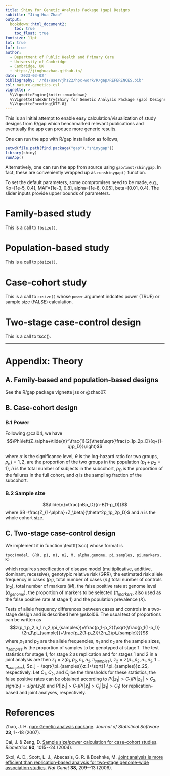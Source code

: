 ```yaml
---
title: Shiny for Genetic Analysis Package (gap) Designs
subtitle: "Jing Hua Zhao"
output:
  bookdown::html_document2:
    toc: true
    toc_float: true
fontsize: 11pt
lot: true
lof: true
author:
  - Department of Public Health and Primary Care
  - University of Cambridge
  - Cambridge, UK
  - https://jinghuazhao.github.io/
date: '2023-03-02'
bibliography: '/rds/user/jhz22/hpc-work/R/gap/REFERENCES.bib'
csl: nature-genetics.csl
vignette: >
  %\VignetteEngine{knitr::rmarkdown}
  %\VignetteIndexEntry{Shiny for Genetic Analysis Package (gap) Designs}
  %\VignetteEncoding{UTF-8}
---
```


This is an initial attempt to enable easy calculation/visualization of study designs from R/gap which benchmarked relevant publications and eventually the app can produce more generic results.

One can run the app with R/gap installation as follows,

```r
setwd(file.path(find.package("gap"),"shinygap"))
library(shiny)
runApp()
```

Alternatively, one can run the app from source using `gap/inst/shinygap`. In fact, these are conveniently wrapped up as `runshinygap()` function.

To set the default parameters, some compromises need to be made, e.g., Kp=[1e-5, 0.4], MAF=[1e-3, 0.8], alpha=[1e-8, 0.05], beta=[0.01, 0.4]. The slider inputs provide upper bounds of parameters.

# Family-based study

This is a call to `fbsize()`.

# Population-based study

This is a call to `pbsize()`.

# Case-cohort study

This is a call to `ccsize()` whose `power` argument indcates power (TRUE) or sample size (FALSE) calculation.

# Two-stage case-control design

This is a call to tscc().

---

# Appendix: Theory

## A. Family-based and population-based designs

See the R/gap package vignette jss or @zhao07.

## B. Case-cohort design

### B.1 Power

Following @cai04, we have
$$\Phi\left(Z_\alpha+\tilde{n}^\frac{1}{2}\theta\sqrt{\frac{p_1p_2p_D}{q+(1-q)p_D}}\right)$$

where $\alpha$ is the significance level, $\theta$ is the log-hazard ratio for
two groups, $p_j, j = 1, 2$, are the proportion of the two groups
in the population ($p_1 + p_2 = 1$), $\tilde{n}$ is the total number of subjects in the subcohort, $p_D$ is the proportion of the failures in
the full cohort, and $q$ is the sampling fraction of the subcohort.

### B.2 Sample size

$$\tilde{n}=\frac{nBp_D}{n-B(1-p_D)}$$ where $B=\frac{Z_{1-\alpha}+Z_\beta}{\theta^2p_1p_2p_D}$ and $n$ is the whole cohort size.

## C. Two-stage case-control design

We implement it in function \texttt{tscc} whose format is
```
tscc(model, GRR, p1, n1, n2, M, alpha.genome, pi.samples, pi.markers, K)
```
which requires specification of disease model (multiplicative, additive, dominant, recessive), genotypic relative risk (GRR), the
estimated risk allele frequency in cases ($p_1$), total number of cases ($n_1$) total number of controls ($n_2$), total number of
markers ($M$), the false positive rate at genome level ($\alpha_\mathit{genome}$), the proportion of markers to be selected
($\pi_\mathit{markers}$, also used as the false positive rate at stage 1) and the population prevalence ($K$).

Tests of allele frequency differences between cases and controls in a two-stage design and is described here @skol06. The
usual test of proportions can be written as
$$z(p_1,p_2,n_1,n_2,\pi_{samples})=\frac{p_1-p_2}{\sqrt{\frac{p_1(1-p_1)}{2n_1\pi_{sample}}+\frac{p_2(1-p_2)}{2n_2\pi_{sample}}}}$$
where $p_1$ and $p_2$ are the allele frequencies, $n_1$ and $n_2$ are the sample sizes, $\pi_{samples}$ is the proportion of samples
to be genotyped at stage 1. The test statistics for stage 1, for stage 2 as replication and for stages 1 and 2 in a joint analysis
are then $z_1 = z(\hat p_1,\hat p_2,n_1,n_2,\pi_{samples})$, $z_2 = z(\hat p_1,\hat p_2,n_1,n_2,1-\pi_{samples})$,
$z_j = \sqrt{\pi_{samples}}z_1+\sqrt{1-\pi_{samples}}z_2$, respectively.
Let $C_1$, $C_2$, and $C_j$ be the thresholds for these statistics, the false positive rates can be obtained according to
$P(|z_1|>C_1)P(|z_2|>C_2,sign(z_1)=sign(z_2))$ and $P(|z_1|>C_1)P(|z_j|>C_j||z_1|>C_1)$ for replication-based and joint analyses, respectively.

# References
Zhao, J. H. [gap: Genetic analysis
package](https://doi.org/10.18637/jss.v023.i08).
*Journal of Statistical Software* **23**, 1--18 (2007).

Cai, J. & Zeng, D. [Sample size/power calculation for case-cohort
studies](https://doi.org/10.1111/j.0006-341X.2004.00257.x). *Biometrics*
**60**, 1015--24 (2004).

Skol, A. D., Scott, L. J., Abecasis, G. R. & Boehnke, M. [Joint analysis
is more efficient than replication-based analysis for two-stage
genome-wide association studies](https://doi.org/10.1038/ng1706). *Nat
Genet* **38**, 209--13 (2006).
